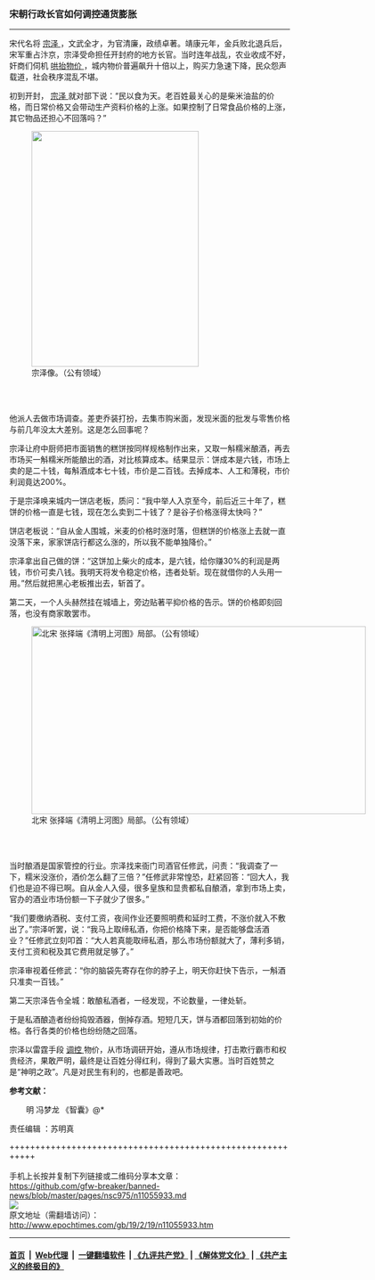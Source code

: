 ### 宋朝行政长官如何调控通货膨胀
------------------------

<p>
 宋代名将
 <a href="http://www.epochtimes.com/gb/tag/%E5%AE%97%E6%B3%BD.html">
  宗泽
 </a>
 ，文武全才，为官清廉，政绩卓著。靖康元年，金兵败北退兵后，宋军重占汴京，宗泽受命担任开封府的地方长官。当时连年战乱，农业收成不好，奸商们伺机
 <a href="http://www.epochtimes.com/gb/tag/%E5%93%84%E6%8A%AC%E7%89%A9%E4%BB%B7.html">
  哄抬物价
 </a>
 ，城内物价普遍飙升十倍以上，购买力急速下降，民众怨声载道，社会秩序混乱不堪。
</p>
<p>
 初到开封，
 <a href="http://www.epochtimes.com/gb/tag/%E5%AE%97%E6%B3%BD.html">
  宗泽
 </a>
 就对部下说：“民以食为天。老百姓最关心的是柴米油盐的价格，而日常价格又会带动生产资料价格的上涨。如果控制了日常食品价格的上涨，其它物品还担心不回落吗？”
</p>
<figure class="wp-caption aligncenter" id="attachment_11055956" style="width: 300px">
 <a href="http://i.epochtimes.com/assets/uploads/2019/02/zong-ze.jpg">
  <img alt="" class="wp-image-11055956 size-small" height="423" src="http://i.epochtimes.com/assets/uploads/2019/02/zong-ze-300x423.jpg" width="300"/>
 </a>
 <br/><figcaption class="wp-caption-text">
  宗泽像。（公有领域）
 </figcaption><br/>
</figure><br/>
<p>
 他派人去做市场调查。差吏乔装打扮，去集市购米面，发现米面的批发与零售价格与前几年没太大差别。这是怎么回事呢？
</p>
<p>
 宗泽让府中厨师把市面销售的糕饼按同样规格制作出来，又取一斛糯米酿酒，再去市场买一斛糯米所能酿出的酒，对比核算成本。结果显示：饼成本是六钱，市场上卖的是二十钱，每斛酒成本七十钱，市价是二百钱。去掉成本、人工和薄税，市价利润竟达200%。
</p>
<p>
 于是宗泽唤来城内一饼店老板，质问：“我中举人入京至今，前后近三十年了，糕饼的价格一直是七钱，现在怎么卖到二十钱了？是谷子价格涨得太快吗？”
</p>
<p>
 饼店老板说：“自从金人围城，米麦的价格时涨时落，但糕饼的价格涨上去就一直没落下来，家家饼店行都这么涨的，所以我不能单独降价。”
</p>
<p>
 宗泽拿出自己做的饼：“这饼加上柴火的成本，是六钱，给你赚30%的利润是两钱，市价可卖八钱。我明天将发令稳定价格，违者处斩。现在就借你的人头用一用。”然后就把黑心老板推出去，斩首了。
</p>
<p>
 第二天，一个人头赫然挂在城墙上，旁边贴著平抑价格的告示。饼的价格即刻回落，也没有商家敢罢市。
</p>
<figure class="wp-caption aligncenter" id="attachment_11055977" style="width: 600px">
 <a href="http://i.epochtimes.com/assets/uploads/2019/02/shanghe-1.jpg">
  <img alt="北宋 张择端《清明上河图》局部。（公有领域）" class="wp-image-11055977 size-large" height="337" src="http://i.epochtimes.com/assets/uploads/2019/02/shanghe-1-600x337.jpg" width="600"/>
 </a>
 <br/><figcaption class="wp-caption-text">
  北宋 张择端《清明上河图》局部。（公有领域）
 </figcaption><br/>
</figure><br/>
<p>
 当时酿酒是国家管控的行业。宗泽找来衙门司酒官任修武，问责：“我调查了一下，糯米没涨价，酒价怎么翻了三倍？”任修武非常惶恐，赶紧回答：“回大人，我们也是迫不得已啊。自从金人入侵，很多皇族和显贵都私自酿酒，拿到市场上卖，官办的酒业市场份额一下子就少了很多。”
</p>
<p>
 “我们要缴纳酒税、支付工资，夜间作业还要照明费和延时工费，不涨价就入不敷出了。”宗泽听罢，说：“我马上取缔私酒，你把价格降下来，是否能够盘活酒业？”任修武立刻叩首：“大人若真能取缔私酒，那么市场份额就大了，薄利多销，支付工资和税及其它费用就足够了。”
</p>
<p>
 宗泽审视着任修武：“你的脑袋先寄存在你的脖子上，明天你赶快下告示，一斛酒只准卖一百钱。”
</p>
<p>
 第二天宗泽告令全城：敢酿私酒者，一经发现，不论数量，一律处斩。
</p>
<p>
 于是私酒酿造者纷纷捣毁酒器，倒掉存酒。短短几天，饼与酒都回落到初始的价格。各行各类的价格也纷纷随之回落。
</p>
<p>
 宗泽以雷霆手段
 <a href="http://www.epochtimes.com/gb/tag/%E8%B0%83%E6%8E%A7.html">
  调控
 </a>
 物价，从市场调研开始，遵从市场规律，打击欺行霸市和权贵经济，果敢严明，最终是让百姓分得红利，得到了最大实惠。当时百姓赞之是“神明之政”。凡是对民生有利的，也都是善政吧。
</p>
<p>
 <strong>
  参考文献：
 </strong>
</p>
<p style="padding-left: 30px;">
 明 冯梦龙 《智囊》@*
</p>
<p>
 责任编辑 ：苏明真
</p>

+++++++++++++++++++++++++++++++++++++++++++++++++++++++++++<br/><br/>
手机上长按并复制下列链接或二维码分享本文章：<br/>
https://github.com/gfw-breaker/banned-news/blob/master/pages/nsc975/n11055933.md <br/>
<a href='https://github.com/gfw-breaker/banned-news/blob/master/pages/nsc975/n11055933.md'><img src='https://github.com/gfw-breaker/banned-news/blob/master/pages/nsc975/n11055933.md.png'/></a> <br/>
原文地址（需翻墙访问）：http://www.epochtimes.com/gb/19/2/19/n11055933.htm


------------------------
#### [首页](https://github.com/gfw-breaker/banned-news/blob/master/README.md) &nbsp;|&nbsp; [Web代理](https://github.com/labour-camp/helloworld) &nbsp;|&nbsp; [一键翻墙软件](https://github.com/gfw-breaker/nogfw/blob/master/README.md) &nbsp;| [《九评共产党》](https://github.com/gfw-breaker/9ping.md/blob/master/README.md#九评之一评共产党是什么) | [《解体党文化》](https://github.com/gfw-breaker/jtdwh.md/blob/master/README.md) | [《共产主义的终极目的》](https://github.com/gfw-breaker/gczydzjmd.md/blob/master/README.md)

